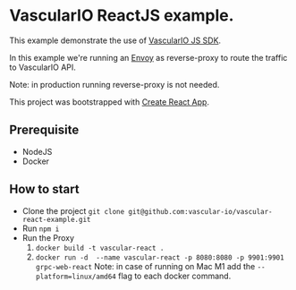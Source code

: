 # VascularIO ReactJS example.

This example demonstrate the use of [VascularIO JS SDK](https://github.com/vascular-io/vascular-js).

In this example we're running an [Envoy](https://www.envoyproxy.io/) as reverse-proxy to route the traffic to VascularIO API.

Note: in production running reverse-proxy is not needed.

This project was bootstrapped with [Create React App](https://github.com/facebook/create-react-app).

## Prerequisite
- NodeJS
- Docker

## How to start

- Clone the project `git clone git@github.com:vascular-io/vascular-react-example.git`
- Run `npm i`
- Run the Proxy
  1. `docker build -t vascular-react .`
  2. `docker run -d  --name vascular-react -p 8080:8080 -p 9901:9901 grpc-web-react`
Note: in case of running on Mac M1 add the `--platform=linux/amd64` flag to each docker command.

